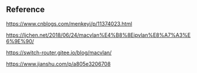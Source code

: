 



## Reference
https://www.cnblogs.com/menkeyi/p/11374023.html

https://ljchen.net/2018/06/24/macvlan%E4%B8%8Eipvlan%E8%A7%A3%E6%9E%90/

https://switch-router.gitee.io/blog/macvlan/

https://www.jianshu.com/p/a805e3206708

